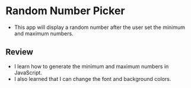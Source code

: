 # Random Number Picker

- This app will display a random number after the user set the minimum and maximum numbers.

## Review

- I learn how to generate the minimum and maximum numbers in JavaScript.
- I also learned that I can change the font and background colors.

